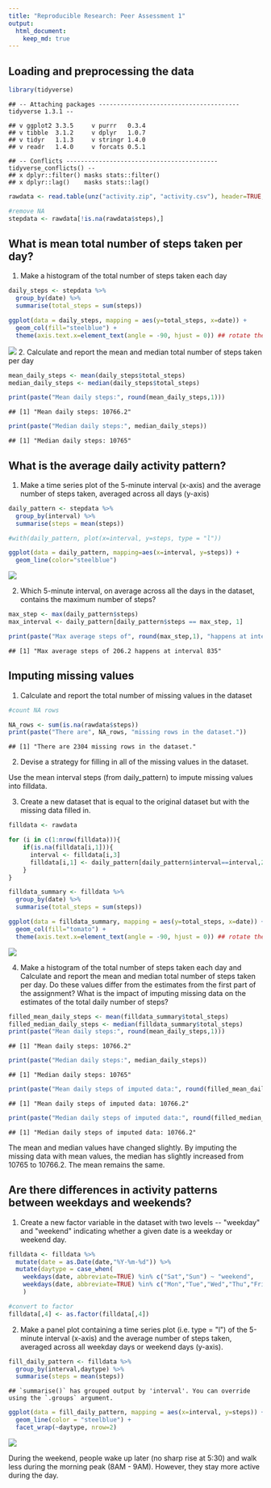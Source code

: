 ```yaml
---
title: "Reproducible Research: Peer Assessment 1"
output: 
  html_document:
    keep_md: true
---
```



## Loading and preprocessing the data

```r
library(tidyverse)
```

```
## -- Attaching packages --------------------------------------- tidyverse 1.3.1 --
```

```
## v ggplot2 3.3.5     v purrr   0.3.4
## v tibble  3.1.2     v dplyr   1.0.7
## v tidyr   1.1.3     v stringr 1.4.0
## v readr   1.4.0     v forcats 0.5.1
```

```
## -- Conflicts ------------------------------------------ tidyverse_conflicts() --
## x dplyr::filter() masks stats::filter()
## x dplyr::lag()    masks stats::lag()
```

```r
rawdata <- read.table(unz("activity.zip", "activity.csv"), header=TRUE, quote="\"", sep=",")

#remove NA
stepdata <- rawdata[!is.na(rawdata$steps),]
```


## What is mean total number of steps taken per day?  
1. Make a histogram of the total number of steps taken each day  

```r
daily_steps <- stepdata %>% 
  group_by(date) %>% 
  summarise(total_steps = sum(steps))

ggplot(data = daily_steps, mapping = aes(y=total_steps, x=date)) +
  geom_col(fill="steelblue") +
  theme(axis.text.x=element_text(angle = -90, hjust = 0)) ## rotate the x labels
```

![](PA1_template_files/figure-html/unnamed-chunk-2-1.png)<!-- -->
2. Calculate and report the mean and median total number of steps taken per day


```r
mean_daily_steps <- mean(daily_steps$total_steps)
median_daily_steps <- median(daily_steps$total_steps)

print(paste("Mean daily steps:", round(mean_daily_steps,1)))
```

```
## [1] "Mean daily steps: 10766.2"
```

```r
print(paste("Median daily steps:", median_daily_steps))
```

```
## [1] "Median daily steps: 10765"
```
## What is the average daily activity pattern?
1. Make a time series plot of the 5-minute interval (x-axis) and the average number of steps taken, averaged across all days (y-axis)  


```r
daily_pattern <- stepdata %>% 
  group_by(interval) %>% 
  summarise(steps = mean(steps))

#with(daily_pattern, plot(x=interval, y=steps, type = "l"))

ggplot(data = daily_pattern, mapping=aes(x=interval, y=steps)) +
  geom_line(color="steelblue")
```

![](PA1_template_files/figure-html/unnamed-chunk-4-1.png)<!-- -->
  
2. Which 5-minute interval, on average across all the days in the dataset, contains the maximum number of steps?  

```r
max_step <- max(daily_pattern$steps)
max_interval <- daily_pattern[daily_pattern$steps == max_step, 1]

print(paste("Max average steps of", round(max_step,1), "happens at interval", max_interval))
```

```
## [1] "Max average steps of 206.2 happens at interval 835"
```

## Imputing missing values
1. Calculate and report the total number of missing values in the dataset  

```r
#count NA rows

NA_rows <- sum(is.na(rawdata$steps))
print(paste("There are", NA_rows, "missing rows in the dataset."))
```

```
## [1] "There are 2304 missing rows in the dataset."
```
2. Devise a strategy for filling in all of the missing values in the dataset.  
  
Use the mean interval steps (from daily_pattern) to impute missing values into filldata.  

3. Create a new dataset that is equal to the original dataset but with the missing data filled in.

```r
filldata <- rawdata

for (i in c(1:nrow(filldata))){
    if(is.na(filldata[i,1])){
      interval <- filldata[i,3]
      filldata[i,1] <- daily_pattern[daily_pattern$interval==interval,2]
    }
}

filldata_summary <- filldata %>% 
  group_by(date) %>% 
  summarise(total_steps = sum(steps))

ggplot(data = filldata_summary, mapping = aes(y=total_steps, x=date)) +
  geom_col(fill="tomato") +
  theme(axis.text.x=element_text(angle = -90, hjust = 0)) ## rotate the x labels
```

![](PA1_template_files/figure-html/unnamed-chunk-7-1.png)<!-- -->

4. Make a histogram of the total number of steps taken each day and Calculate and report the mean and median total number of steps taken per day. Do these values differ from the estimates from the first part of the assignment? What is the impact of imputing missing data on the estimates of the total daily number of steps?  


```r
filled_mean_daily_steps <- mean(filldata_summary$total_steps)
filled_median_daily_steps <- median(filldata_summary$total_steps)
print(paste("Mean daily steps:", round(mean_daily_steps,1)))
```

```
## [1] "Mean daily steps: 10766.2"
```

```r
print(paste("Median daily steps:", median_daily_steps))
```

```
## [1] "Median daily steps: 10765"
```

```r
print(paste("Mean daily steps of imputed data:", round(filled_mean_daily_steps,1)))
```

```
## [1] "Mean daily steps of imputed data: 10766.2"
```

```r
print(paste("Median daily steps of imputed data:", round(filled_median_daily_steps,1)))
```

```
## [1] "Median daily steps of imputed data: 10766.2"
```
The mean and median values have changed slightly. By imputing the missing data with mean values, the median has slightly increased from 10765 to 10766.2.  The mean remains the same.


## Are there differences in activity patterns between weekdays and weekends?
1. Create a new factor variable in the dataset with two levels -- "weekday" and "weekend" indicating whether a given date is a weekday or weekend day.

```r
filldata <- filldata %>% 
  mutate(date = as.Date(date,"%Y-%m-%d")) %>% 
  mutate(daytype = case_when(
    weekdays(date, abbreviate=TRUE) %in% c("Sat","Sun") ~ "weekend", 
    weekdays(date, abbreviate=TRUE) %in% c("Mon","Tue","Wed","Thu","Fri") ~ "weekday")
    ) 

#convert to factor
filldata[,4] <- as.factor(filldata[,4])
```

2. Make a panel plot containing a time series plot (i.e. type = "l") of the 5-minute interval (x-axis) and the average number of steps taken, averaged across all weekday days or weekend days (y-axis). 


```r
fill_daily_pattern <- filldata %>% 
  group_by(interval,daytype) %>% 
  summarise(steps = mean(steps))
```

```
## `summarise()` has grouped output by 'interval'. You can override using the `.groups` argument.
```

```r
ggplot(data = fill_daily_pattern, mapping = aes(x=interval, y=steps)) + 
  geom_line(color = "steelblue") +
  facet_wrap(~daytype, nrow=2)
```

![](PA1_template_files/figure-html/unnamed-chunk-10-1.png)<!-- -->

During the weekend, people wake up later (no sharp rise at 5:30) and walk less during the morning peak (8AM - 9AM). However, they stay more active during the day.  
